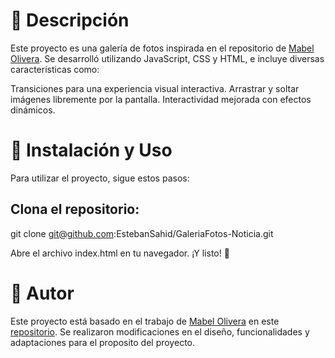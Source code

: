 # 📖 Descripción
Este proyecto es una galería de fotos inspirada en el repositorio de [Mabel Olivera](https://github.com/mabelolivera10). Se desarrolló utilizando JavaScript, CSS y HTML, e incluye diversas características como:

Transiciones para una experiencia visual interactiva.
Arrastrar y soltar imágenes libremente por la pantalla.
Interactividad mejorada con efectos dinámicos.

# 🚀 Instalación y Uso
Para utilizar el proyecto, sigue estos pasos:
## Clona el repositorio:
git clone git@github.com:EstebanSahid/GaleriaFotos-Noticia.git

Abre el archivo index.html en tu navegador. ¡Y listo! 🎉

# 📜 Autor
Este proyecto está basado en el trabajo de [Mabel Olivera](https://github.com/mabelolivera10) en este [repositorio](https://github.com/mabelolivera10/galeriadefotos). Se realizaron modificaciones en el diseño, funcionalidades y adaptaciones para el proposito del proyecto.


